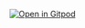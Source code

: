 [![Open in Gitpod](https://gitpod.io/button/open-in-gitpod.svg)](https://gitpod.io/#https://github.com/JustinBerke0406/JavaVL/tree/gitpod)
